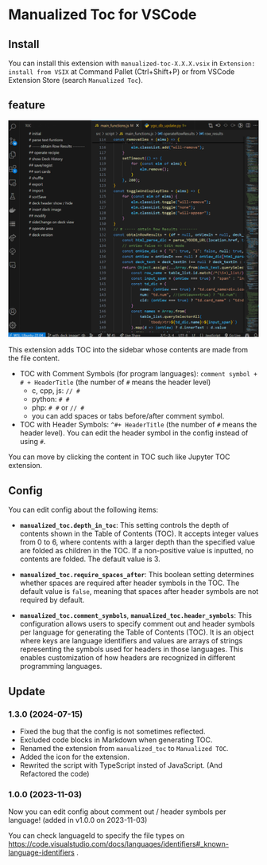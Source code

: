 # Manualized Toc for VSCode

## Install

You can install this extension with `manualized-toc-X.X.X.vsix` in `Extension: install from VSIX` at Command Pallet (Ctrl+Shift+P) or from VSCode Extension Store (search `Manualized Toc`).

## feature

![The Demo of Manualized TOC](imgs/README/Manualized-Toc_Demo.gif)

This extension adds TOC into the sidebar whose contents are made from the file content.

- TOC with Comment Symbols (for program languages): `comment symbol + # + HeaderTitle` (the number of `#` means the header level)
    - c, cpp, js: `// #`
    - python: `# #`
    - php: `# #` or `// #`
    - you can add spaces or tabs before/after comment symbol.
- TOC with Header Symbols: `^#+ HeaderTitle` (the number of `#` means the header level). You can edit the header symbol in the config instead of using `#`.

You can move by clicking the content in TOC such like Jupyter TOC extension.

## Config

You can edit config about the following items:

- **`manualized_toc.depth_in_toc`**: This setting controls the depth of contents shown in the Table of Contents (TOC). It accepts integer values from 0 to 6, where contents with a larger depth than the specified value are folded as children in the TOC. If a non-positive value is inputted, no contents are folded. The default value is 3.

- **`manualized_toc.require_spaces_after`**: This boolean setting determines whether spaces are required after header symbols in the TOC. The default value is `false`, meaning that spaces after header symbols are not required by default.

- **`manualized_toc.comment_symbols`**, **`manualized_toc.header_symbols`**: This configuration allows users to specify comment out and header symbols per language for generating the Table of Contents (TOC). It is an object where keys are language identifiers and values are arrays of strings representing the symbols used for headers in those languages. This enables customization of how headers are recognized in different programming languages.

## Update

### 1.3.0 (2024-07-15)

- Fixed the bug that the config is not sometimes reflected.
- Excluded code blocks in Markdown when generating TOC.
- Renamed the extension from `manualized_toc` to `Manualized TOC`.
- Added the icon for the extension.
- Rewrited the script with TypeScript insted of JavaScript. (And Refactored the code)

### 1.0.0 (2023-11-03)

Now you can edit config about comment out / header symbols per language! (added in v1.0.0 on 2023-11-03)

You can check languageId to specify the file types on https://code.visualstudio.com/docs/languages/identifiers#_known-language-identifiers .